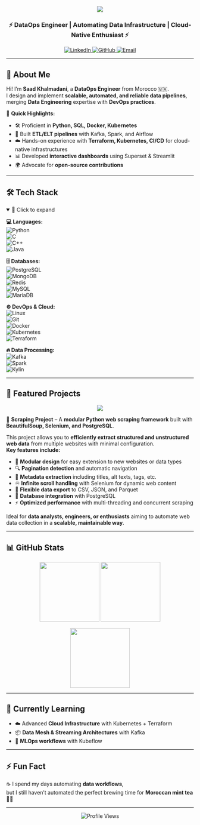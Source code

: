 <!-- Profile Header -->
<div align="center">
  <img src="https://capsule-render.vercel.app/api?type=waving&color=gradient&height=200&section=header&text=Saad%20Khalmadani%20🚀&fontSize=40&animation=fadeIn&fontAlignY=40" />
  
  <h3>⚡ DataOps Engineer | Automating Data Infrastructure | Cloud-Native Enthusiast ⚡</h3>
  
  <p>
    <a href="https://www.linkedin.com/in/saad-khalmadani" target="_blank">
      <img src="https://img.shields.io/badge/LinkedIn-blue?style=flat&logo=linkedin" alt="LinkedIn"/>
    </a>
    <a href="https://github.com/SaadkhPy" target="_blank">
      <img src="https://img.shields.io/badge/GitHub-black?style=flat&logo=github" alt="GitHub"/>
    </a>
    <a href="mailto:saad.khalmadani@gmail.com">
      <img src="https://img.shields.io/badge/Email-D14836?style=flat&logo=gmail&logoColor=white" alt="Email"/>
    </a>
  </p>
</div>

---

## 🚀 About Me  

Hi! I’m **Saad Khalmadani**, a **DataOps Engineer** from Morocco 🇲🇦.  
I design and implement **scalable, automated, and reliable data pipelines**, merging **Data Engineering** expertise with **DevOps practices**.

🔹 **Quick Highlights:**  
- 🛠️ Proficient in **Python, SQL, Docker, Kubernetes**  
- 🔄 Built **ETL/ELT pipelines** with Kafka, Spark, and Airflow  
- ☁️ Hands-on experience with **Terraform, Kubernetes, CI/CD** for cloud-native infrastructures  
- 📊 Developed **interactive dashboards** using Superset & Streamlit  
- 🌍 Advocate for **open-source contributions**  

---

## 🛠️ Tech Stack  

<details open>
<summary>📂 Click to expand</summary>

**💻 Languages:**  
![Python](https://img.shields.io/badge/Python-3670A0?logo=python&logoColor=ffdd54)  
![C](https://img.shields.io/badge/C-00599C?logo=c)  
![C++](https://img.shields.io/badge/C++-00599C?logo=cplusplus&logoColor=white)  
![Java](https://img.shields.io/badge/Java-ED8B00?logo=java&logoColor=white)  

**🗄️ Databases:**  
![PostgreSQL](https://img.shields.io/badge/PostgreSQL-316192?logo=postgresql&logoColor=white)  
![MongoDB](https://img.shields.io/badge/MongoDB-4EA94B?logo=mongodb&logoColor=white)  
![Redis](https://img.shields.io/badge/Redis-D9281A?logo=redis&logoColor=white)  
![MySQL](https://img.shields.io/badge/MySQL-005C84?logo=mysql&logoColor=white)  
![MariaDB](https://img.shields.io/badge/MariaDB-003545?logo=mariadb&logoColor=white)  

**⚙️ DevOps & Cloud:**  
![Linux](https://img.shields.io/badge/Linux-FCC624?logo=linux&logoColor=black)  
![Git](https://img.shields.io/badge/Git-F05032?logo=git&logoColor=white)  
![Docker](https://img.shields.io/badge/Docker-2496ED?logo=docker&logoColor=white)  
![Kubernetes](https://img.shields.io/badge/Kubernetes-326CE5?logo=kubernetes&logoColor=white)  
![Terraform](https://img.shields.io/badge/Terraform-844FBA?logo=terraform&logoColor=white)  

**🔥 Data Processing:**  
![Kafka](https://img.shields.io/badge/Kafka-000?logo=apachekafka)  
![Spark](https://img.shields.io/badge/Spark-E25A1C?logo=apachespark&logoColor=white)  
![Kylin](https://img.shields.io/badge/Kylin-0078D7?logo=apache)  

</details>

---

## 📌 Featured Projects  

<p align="center">
  <a href="https://github.com/SaadkhPy/scraping-project">
    <img src="https://github-readme-stats.vercel.app/api/pin/?username=SaadkhPy&repo=scraping-project&theme=radical" />
  </a>
</p>

📖 **Scraping Project** – A **modular Python web scraping framework** built with **BeautifulSoup, Selenium, and PostgreSQL**.  

This project allows you to **efficiently extract structured and unstructured web data** from multiple websites with minimal configuration.  
**Key features include:**  
- 🧩 **Modular design** for easy extension to new websites or data types  
- 🔍 **Pagination detection** and automatic navigation  
- 📝 **Metadata extraction** including titles, alt texts, tags, etc.  
- ♾️ **Infinite scroll handling** with Selenium for dynamic web content  
- 💾 **Flexible data export** to CSV, JSON, and Parquet  
- 🚀 **Database integration** with PostgreSQL  
- ⚡ **Optimized performance** with multi-threading and concurrent scraping  

Ideal for **data analysts, engineers, or enthusiasts** aiming to automate web data collection in a **scalable, maintainable way**.

---

## 📊 GitHub Stats  

<p align="center">
  <img src="https://github-readme-stats.vercel.app/api?username=SaadkhPy&show_icons=true&theme=radical" height="160" />
  <img src="https://github-readme-stats.vercel.app/api/top-langs/?username=SaadkhPy&layout=compact&theme=radical" height="160" />
</p>

<p align="center">
  <img src="https://streak-stats.demolab.com?user=SaadkhPy&theme=radical" height="160" />
</p>

---

## 🌱 Currently Learning  

- ☁️ Advanced **Cloud Infrastructure** with Kubernetes + Terraform  
- 📦 **Data Mesh & Streaming Architectures** with Kafka  
- 🤖 **MLOps workflows** with Kubeflow  

---

## ⚡ Fun Fact  

☕ I spend my days automating **data workflows**,  
but I still haven’t automated the perfect brewing time for **Moroccan mint tea** 🍵😂  

---

<div align="center">
  <img src="https://komarev.com/ghpvc/?username=SaadkhPy&label=Profile%20Views&color=blueviolet&style=flat" alt="Profile Views"/>
</div>
